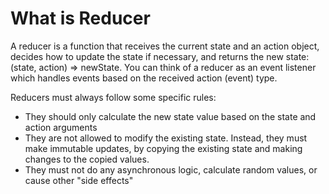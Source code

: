 # What is Reducer
A reducer is a function that receives the current state and an action object, decides how to update the state if necessary, and returns the new state: (state, action) => newState. You can think of a reducer as an event listener which handles events based on the received action (event) type.

Reducers must always follow some specific rules:
+ They should only calculate the new state value based on the state and action arguments
+ They are not allowed to modify the existing state. Instead, they must make immutable updates, by copying the existing state and making changes to the copied values.
+ They must not do any asynchronous logic, calculate random values, or cause other "side effects"